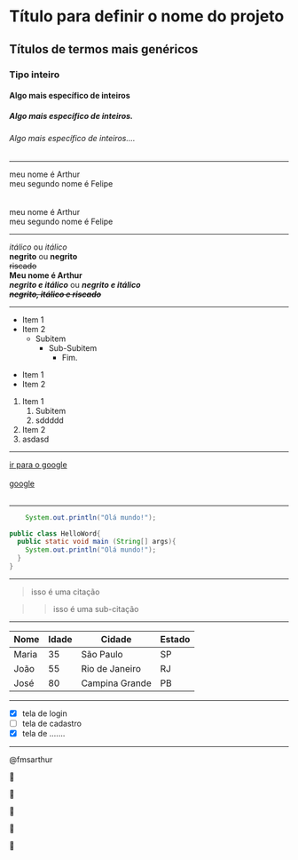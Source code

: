 <!-- Títulos -->
# Título para definir o nome do projeto
## Títulos de termos mais genéricos
### Tipo inteiro
#### Algo mais específico de inteiros
##### Algo mais específico de inteiros.
###### Algo mais específico de inteiros....

***

<!-- Quebra de linha e comentários -->
meu nome é Arthur  
meu segundo nome é Felipe
<br><br><br>
meu nome é Arthur <br>
meu segundo nome é Felipe

---

<!-- Ênfase em palavras -->
*itálico* ou _itálico_ <br>
**negrito** ou __negrito__ <br>
~~riscado~~ <br>
**Meu nome é Arthur**<br>
**_negrito e itálico_** ou _**negrito e itálico**_ <br>
~~**_negrito, itálico e riscado_**~~<br>

___

<!-- Listas -->
- Item 1
- Item 2
  - Subitem
    - Sub-Subitem
      - Fim.     

* Item 1
* Item 2

1. Item 1  
    1. Subitem
    2. sddddd  
2. Item 2 
4. asdasd

___

<!-- Links -->
[ir para o google](https://google.com)<br><br>
[google](https://google.com "Clique aqui para ir para o site do google.") <br><br>

***

<!-- Imagens
![logo github](https://upload.wikimedia.org/wikipedia/commons/thumb/a/ae/Github-desktop-logo-symbol.svg/2048px-Github-desktop-logo-symbol.svg.png "Logo github")
 -->


<!-- Códigos inline -->
```java
    System.out.println("Olá mundo!");
```

```java
public class HelloWord{
  public static void main (String[] args){
    System.out.println("Olá mundo!");
  }
}
```
---

<!-- Citações -->
> isso é uma citação

>> isso é uma sub-citação

***

<!-- Tabelas -->
| Nome | Idade | Cidade | Estado |
|------|-------|--------|--------|
| Maria | 35 | São Paulo | SP |
| João | 55 | Rio de Janeiro | RJ |
| José | 80 | Campina Grande | PB |

***

<!-- Checklist -->
- [x] tela de login
- [ ] tela de cadastro
- [X] tela de .......

***

@fmsarthur

:musical_note:

:hotel:

:hotel:

:hotel:

:hotel:
